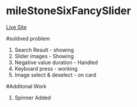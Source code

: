 # mileStoneSixFancySlider
[Live Site](https://sunjid-git.github.io/mileStoneSixFancySlider/)

#soldved problem
1. Search Result - showing
2. Slider images - Showing
3. Negative value duration - Handled
4. Keyboard press - working
5. Image select & deselect - on card

#Additonal Work
1. Spinner Added